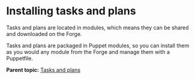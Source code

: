 # Installing tasks and plans

Tasks and plans are located in modules, which means they can be shared and downloaded on the Forge. 

Tasks and plans are packaged in Puppet modules, so you can install them as you would any module from the Forge and manage them with a Puppetfile.

**Parent topic:** [Tasks and plans](writing_tasks_and_plans.md)

